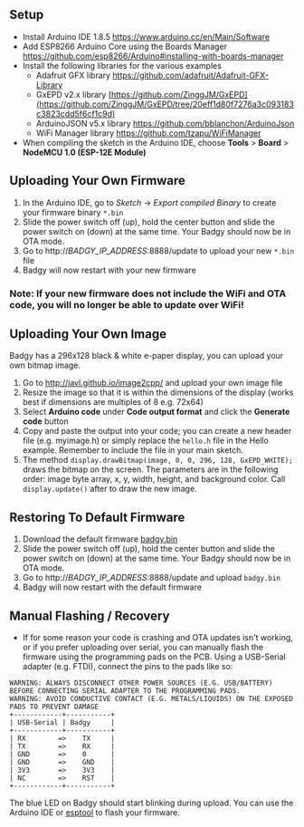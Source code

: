 ## Setup
- Install Arduino IDE 1.8.5 https://www.arduino.cc/en/Main/Software
- Add ESP8266 Arduino Core using the Boards Manager https://github.com/esp8266/Arduino#installing-with-boards-manager
- Install the following libraries for the various examples
    - Adafruit GFX library https://github.com/adafruit/Adafruit-GFX-Library
    - GxEPD v2.x library [https://github.com/ZinggJM/GxEPD](https://github.com/ZinggJM/GxEPD/tree/20eff1d80f7276a3c093183c3823cdd5f6cf1c9d)
    - ArduinoJSON v5.x library https://github.com/bblanchon/ArduinoJson
    - WiFi Manager library https://github.com/tzapu/WiFiManager
- When compiling the sketch in the Arduino IDE, choose **Tools** > **Board** > **NodeMCU 1.0 (ESP-12E Module)**    

## Uploading Your Own Firmware
1. In the Arduino IDE, go to *Sketch* -> *Export compiled Binary* to create your firmware binary `*.bin`
2. Slide the power switch off (up), hold the center button and slide the power switch on (down) at the same time. Your Badgy should now be in OTA mode.
3. Go to http://*BADGY_IP_ADDRESS*:8888/update to upload your new `*.bin` file
4. Badgy will now restart with your new firmware
### Note: If your new firmware does not include the WiFi and OTA code, you will no longer be able to update over WiFi!

## Uploading Your Own Image
Badgy has a 296x128 black & white e-paper display, you can upload your own bitmap image.
1. Go to http://javl.github.io/image2cpp/ and upload your own image file
2. Resize the image so that it is within the dimensions of the display (works best if dimensions are multiples of 8 e.g. 72x64)
3. Select **Arduino code** under **Code output format** and click the **Generate code** button
4. Copy and paste the output into your code; you can create a new header file (e.g. myimage.h) or simply replace the ```hello.h``` file in the Hello example. Remember to include the file in your main sketch.
5. The method ```display.drawBitmap(image, 0, 0, 296, 128, GxEPD_WHITE);``` draws the bitmap on the screen. The parameters are in the following order: image byte array, x, y, width, height, and background color. Call ```display.update()``` after to draw the new image.

## Restoring To Default Firmware
1. Download the default firmware [badgy.bin](https://github.com/sqfmi/badgy/raw/master/examples/badgy.bin)
2. Slide the power switch off (up), hold the center button and slide the power switch on (down) at the same time. Your Badgy should now be in OTA mode.
3. Go to http://*BADGY_IP_ADDRESS*:8888/update and upload `badgy.bin`
4. Badgy will now restart with the default firmware

## Manual Flashing / Recovery
* If for some reason your code is crashing and OTA updates isn't working, or if you prefer uploading over serial, you can manually flash the firmware using the programming pads on the PCB. Using a USB-Serial adapter (e.g. FTDI), connect the pins to the pads like so:
```
WARNING: ALWAYS DISCONNECT OTHER POWER SOURCES (E.G. USB/BATTERY) BEFORE CONNECTING SERIAL ADAPTER TO THE PROGRAMMING PADS.
WARNING: AVOID CONDUCTIVE CONTACT (E.G. METALS/LIQUIDS) ON THE EXPOSED PADS TO PREVENT DAMAGE
+------------+-----------+
| USB-Serial | Badgy     |
+------------+-----------+
| RX        =>    TX     |
| TX        =>    RX     |
| GND       =>    0      |
| GND       =>    GND    |
| 3V3       =>    3V3    |
| NC        =>    RST    |
+------------+-----------+
```
The blue LED on Badgy should start blinking during upload. You can use the Arduino IDE or [esptool](https://github.com/espressif/esptool) to flash your firmware.
